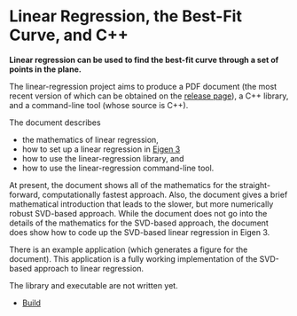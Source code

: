 
# Linear Regression, the Best-Fit Curve, and C++

**Linear regression can be used to find the best-fit curve through a set of
points in the plane.**

The linear-regression project aims to produce a PDF document (the most recent
version of which can be obtained on the [release page]), a C++ library, and a
command-line tool (whose source is C++).

The document describes
 - the mathematics of linear regression,
 - how to set up a linear regression in [Eigen 3]
 - how to use the linear-regression library, and
 - how to use the linear-regression command-line tool.

At present, the document shows all of the mathematics for the straight-forward,
computationally fastest approach. Also, the document gives a brief mathematical
introduction that leads to the slower, but more numerically robust SVD-based
approach. While the document does not go into the details of the mathematics
for the SVD-based approach, the document does show how to code up the SVD-based
linear regression in Eigen 3.

There is an example application (which generates a figure for the document).
This application is a fully working implementation of the SVD-based approach to
linear regression.

The library and executable are not written yet.

 - [Build]

[release page]: https://github.com/tevaughan/linear-regression/releases
[Eigen 3]: http://eigen.tuxfamily.org/index.php?title=Main_Page
[Build]: ./BUILD.md

